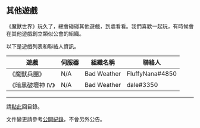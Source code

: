 ## 其他遊戲

《魔獸世界》玩久了，總會碰碰其他遊戲，到處看看。我們喜歡一起玩，有時候會在其他遊戲創立類似公會的組織。

以下是遊戲列表和聯絡人資訊。

| **遊戲**                | **伺服器**     | **組織名稱**  | **聯絡人**      |
| ----------------------- | -------------- | ------------- | --------------- |
| 《魔獸兵團》            | N/A            | Bad Weather   | FluffyNana#4850 |
| 《暗黑破壞神 IV》       | N/A            | Bad Weather   | dale#3350       |

--- 

請[點此](index.html)回目錄。

文件變更請參考[公開紀錄](https://github.com/dalechou/badweather.tw/commits/master/othergames.md)，不會另外公告。
